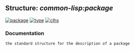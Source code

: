 ## Structure: ***common-lisp:package***
[![package](https://img.shields.io/badge/Package-COMMON--LISP-5f9ea0.svg?style=social&colorA=999999)](../) [![type](https://img.shields.io/badge/Type-Structure-5f9ea0.svg?style=social&colorA=999999)](../#structure) [![clhs](https://img.shields.io/badge/CLHS-PACKAGE-5f9ea0.svg?style=social&colorA=999999)](http://www.lispworks.com/documentation/HyperSpec/Body/t_pkg.htm) 
### Documentation
```
the standard structure for the description of a package
```

